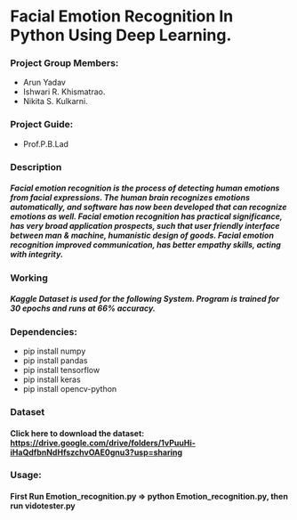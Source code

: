 # Facial Emotion Recognition In Python Using Deep Learning.
### Project Group Members:
* Arun Yadav
* Ishwari R. Khismatrao.
* Nikita S. Kulkarni.
### Project Guide:
* Prof.P.B.Lad
### Description
##### Facial emotion recognition is the process of detecting human emotions from facial expressions. The human brain recognizes emotions automatically, and software has now been developed that can recognize emotions as well. Facial emotion recognition has practical significance, has very broad application prospects, such that user friendly interface between man & machine, humanistic design of goods. Facial emotion recognition improved communication, has better empathy skills, acting with integrity.
### Working
##### Kaggle Dataset is used for the following System. Program is trained for 30 epochs and runs at 66% accuracy.
### Dependencies:
* pip install numpy
* pip install pandas
* pip install tensorflow
* pip install keras
* pip install opencv-python
### Dataset
#### Click here to download the dataset: https://drive.google.com/drive/folders/1vPuuHi-iHaQdfbnNdHfszchvOAE0gnu3?usp=sharing
### Usage:
#### First Run Emotion_recognition.py => python Emotion_recognition.py, then run vidotester.py
